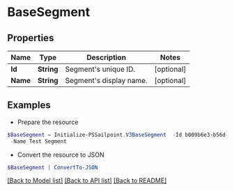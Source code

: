 # BaseSegment
## Properties

Name | Type | Description | Notes
------------ | ------------- | ------------- | -------------
**Id** | **String** | Segment&#39;s unique ID. | [optional] 
**Name** | **String** | Segment&#39;s display name. | [optional] 

## Examples

- Prepare the resource
```powershell
$BaseSegment = Initialize-PSSailpoint.V3BaseSegment  -Id b009b6e3-b56d-41d9-8735-cb532ea0b017 `
 -Name Test Segment
```

- Convert the resource to JSON
```powershell
$BaseSegment | ConvertTo-JSON
```

[[Back to Model list]](../README.md#documentation-for-models) [[Back to API list]](../README.md#documentation-for-api-endpoints) [[Back to README]](../README.md)

